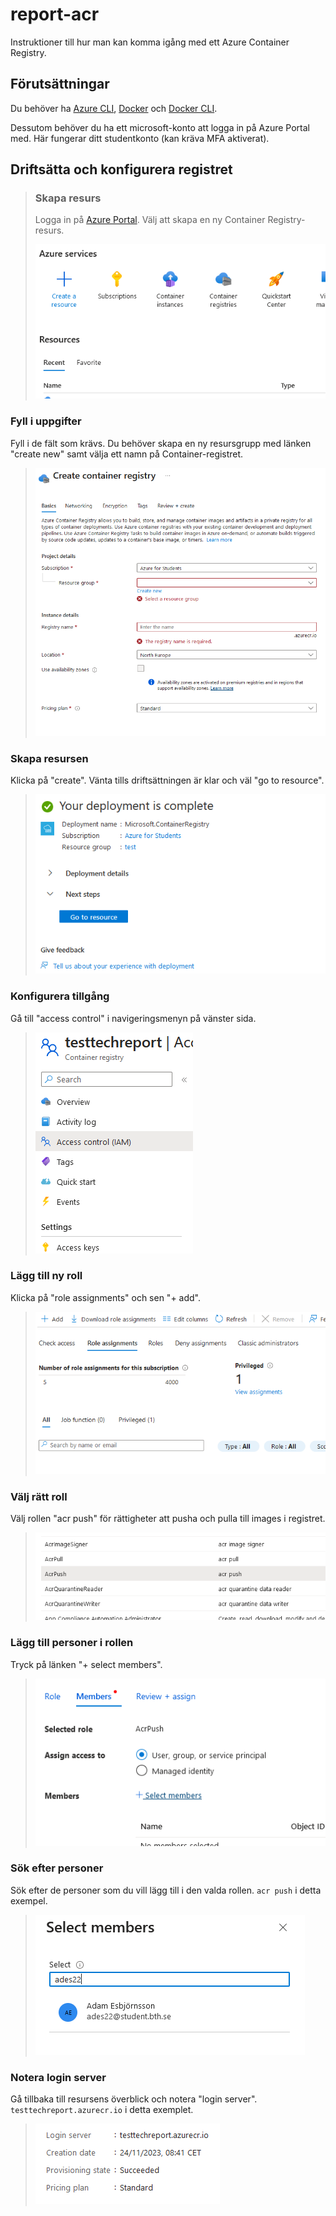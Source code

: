 # report-acr

Instruktioner till hur man kan komma igång med ett Azure Container Registry.

## Förutsättningar

Du behöver ha [Azure CLI](https://learn.microsoft.com/en-us/cli/azure/install-azure-cli), [Docker](https://docs.docker.com/get-docker/) och [Docker CLI](https://docs.docker.com/engine/).

Dessutom behöver du ha ett microsoft-konto att logga in på Azure Portal med. Här fungerar ditt studentkonto (kan kräva MFA aktiverat).

## Driftsätta och konfigurera registret

> ### Skapa resurs
>
> Logga in på [Azure Portal](https://portal.azure.com/). Välj att skapa en ny Container Registry-resurs.
>
> ![image1](/img/fig1.png)

### Fyll i uppgifter

Fyll i de fält som krävs. Du behöver skapa en ny resursgrupp med länken "create new" samt välja ett namn på Container-registret.

> ![image1](/img/fig2.png)

### Skapa resursen

Klicka på "create". Vänta tills driftsättningen är klar och väl "go to resource".

> ![image1](/img/fig3.png)

### Konfigurera tillgång

Gå till "access control" i navigeringsmenyn på vänster sida.

> ![image1](/img/fig4.png)

### Lägg till ny roll

Klicka på "role assignments" och sen "+ add".

> ![image1](/img/fig5.png)

### Välj rätt roll

Välj rollen "acr push" för rättigheter att pusha och pulla till images i registret.

> ![image1](/img/fig6.png)

### Lägg till personer i rollen

Tryck på länken "+ select members".

> ![image1](/img/fig7.png)

### Sök efter personer

Sök efter de personer som du vill lägg till i den valda rollen. `acr push` i detta exempel.

> ![image1](/img/fig8.png)

### Notera login server

Gå tillbaka till resursens överblick och notera "login server". `testtechreport.azurecr.io` i detta exemplet.

> ![image1](/img/fig9.png)

##
